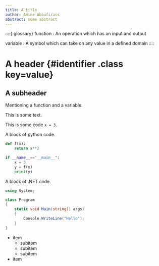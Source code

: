 ```yaml
---
title: A title
author: Amine Aboufirass
abstract: some abstract
---
```


::::{.glossary}
function
: An operation which has an input and output

variable
: A symbol which can take on any value in a defined domain
::::

# A header {#identifier .class key=value}

## A subheader

Mentioning a function and a variable.

This is some text.

This is some code `x = 3`.

A block of python code.

```python
def f(x):
    return x**2

if __name__=="__main__":
    x = 3
    y = f(x)
    print(y)
```

A block of .NET code.

```cs
using System;

class Program
{
    static void Main(string[] args)
    {
        Console.WriteLine("Hello");
    }
}
```

- item
    - subitem
    - subitem
    - subitem
- item


